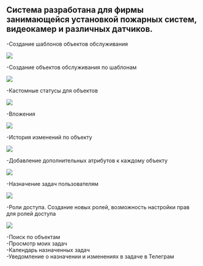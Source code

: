 <h2>Система разработана для фирмы занимающейся установкой пожарных систем, видеокамер и различных датчиков.</h5>

<h>-Создание шаблонов объектов обслуживания</h>

 <img class="fit-picture"
     src="https://engineer-crm.rahubovskyi.space/storage/app_screenshots/1.png">

-Создание объектов обслуживания по шаблонам

 <img class="fit-picture"
     src="https://engineer-crm.rahubovskyi.space/storage/app_screenshots/2.png">
 
-Кастомные статусы для объектов

 <img class="fit-picture"
     src="https://engineer-crm.rahubovskyi.space/storage/app_screenshots/3.png">

-Вложения

 <img class="fit-picture"
     src="https://engineer-crm.rahubovskyi.space/storage/app_screenshots/4.png">
 
-История изменений по объекту

 <img class="fit-picture"
     src="https://engineer-crm.rahubovskyi.space/storage/app_screenshots/5.png">
 
-Добавление дополнительных атрибутов к каждому объекту

 <img class="fit-picture"
     src="https://engineer-crm.rahubovskyi.space/storage/app_screenshots/6.png">
 
-Назначение задач пользователям

 <img class="fit-picture"
     src="https://engineer-crm.rahubovskyi.space/storage/app_screenshots/7.png">
 
-Роли доступа. Создание новых ролей, возможность настройки прав для ролей доступа

 <img class="fit-picture"
     src="https://engineer-crm.rahubovskyi.space/storage/app_screenshots/8.png">
 
-Поиск по объектам<br>
-Просмотр моих задач<br>
-Календарь назначенных задач<br>
-Уведомление о назначении и изменениях в задаче в Телеграм<br>



